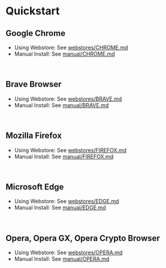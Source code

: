 # Quickstart

## Google Chrome
- Using Webstore: See [webstores/CHROME.md](./webstores/CHROME.md)
- Manual Install: See [manual/CHROME.md](./manual/CHROME.md)

<br>


## Brave Browser
- Using Webstore: See [webstores/BRAVE.md](./webstores/BRAVE.md)
- Manual Install: See [manual/BRAVE.md](./manual/BRAVE.md)

<br>

## Mozilla Firefox
- Using Webstore: See [webstores/FIREFOX.md](./webstores/FIREFOX.md)
- Manual Install: See [manual/FIREFOX.md](./manual/FIREFOX.md)

<br>

## Microsoft Edge
- Using Webstore: See [webstores/EDGE.md](./webstores/EDGE.md)
- Manual Install: See [manual/EDGE.md](./manual/EDGE.md)

<br>

## Opera, Opera GX, Opera Crypto Browser
- Using Webstore: See [webstores/OPERA.md](./webstores/OPERA.md)
- Manual Install: See [manual/OPERA.md](./manual/OPERA.md)
